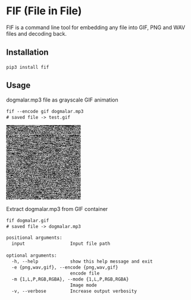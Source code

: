 # FIF (File in File)

FIF is a command line tool for embedding any file into GIF, PNG and WAV files and decoding back.

## Installation

`pip3 install fif`

## Usage

dogmalar.mp3 file as grayscale GIF animation

```shell
fif --encode gif dogmalar.mp3
# saved file -> test.gif
```
![dogmalar](./dogmalar.gif)

Extract dogmalar.mp3 from GIF container

```shell
fif dogmalar.gif
# saved file -> dogmalar.mp3
```

```shell
positional arguments:
  input                 Input file path

optional arguments:
  -h, --help            show this help message and exit
  -e {png,wav,gif}, --encode {png,wav,gif}
                        encode file
  -m {1,L,P,RGB,RGBA}, --mode {1,L,P,RGB,RGBA}
                        Image mode
  -v, --verbose         Increase output verbosity
  ```
